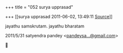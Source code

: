 +++
title = "052 surya upprasad"

+++
[[surya upprasad	2011-06-02, 13:49:11 [Source](https://groups.google.com/g/bvparishat/c/xw9RIghQPcU)]]



jayathu samskrutam. jayathu bharatam  
  
  

2011/5/31 satyendra pandey \<[pandeysa...@gmail.com]()\>



